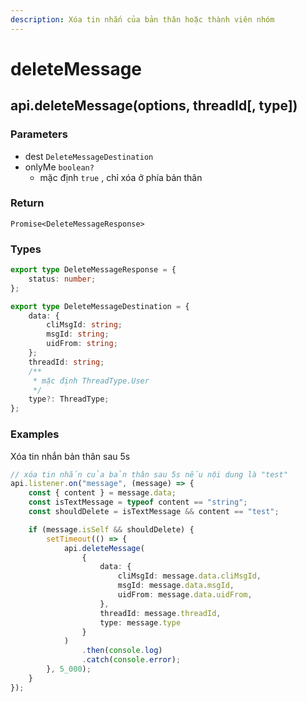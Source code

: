 ```yaml
---
description: Xóa tin nhắn của bản thân hoặc thành viên nhóm
---
```


# deleteMessage

## api.deleteMessage(options, threadId\[, type])

### Parameters

* dest `DeleteMessageDestination`
* onlyMe `boolean?`
  * mặc định `true` , chỉ xóa ở phía bản thân

### Return

`Promise<DeleteMessageResponse>`

### Types

```typescript
export type DeleteMessageResponse = {
    status: number;
};

export type DeleteMessageDestination = {
    data: {
        cliMsgId: string;
        msgId: string;
        uidFrom: string;
    };
    threadId: string;
    /**
     * mặc định ThreadType.User
     */
    type?: ThreadType;
};
```

### Examples

Xóa tin nhắn bản thân sau 5s

```typescript
// xóa tin nhắn của bản thân sau 5s nếu nội dung là "test"
api.listener.on("message", (message) => {
    const { content } = message.data;
    const isTextMessage = typeof content == "string";
    const shouldDelete = isTextMessage && content == "test";

    if (message.isSelf && shouldDelete) {
        setTimeout(() => {
            api.deleteMessage(
                {
                    data: {
                        cliMsgId: message.data.cliMsgId,
                        msgId: message.data.msgId,
                        uidFrom: message.data.uidFrom,
                    },
                    threadId: message.threadId,
                    type: message.type
                }
            )
                .then(console.log)
                .catch(console.error);
        }, 5_000);
    }
});
```

